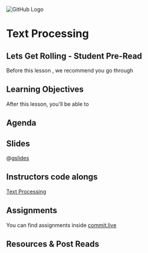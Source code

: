 ![GitHub Logo](https://s3.ap-south-1.amazonaws.com/greyatom-social/GreyAtom-logo.png)

# Text Processing

## Lets Get Rolling - Student Pre-Read
Before this lesson , we recommend you go through

## Learning Objectives 

After this lesson, you'll be able to 

## Agenda


## Slides

@[gslides](12MfGuRbSPV-Hgtpn1Xmd8GGvwgwbwVSp8Gx1NVKH1Mk)

## Instructors code alongs
[Text Processing](https://github.com/commit-live-students/text-processing/blob/master/text_processing_lecture.ipynb)

## Assignments
You can find assignments inside [commit.live](https://app.commit.live)

## Resources & Post Reads
